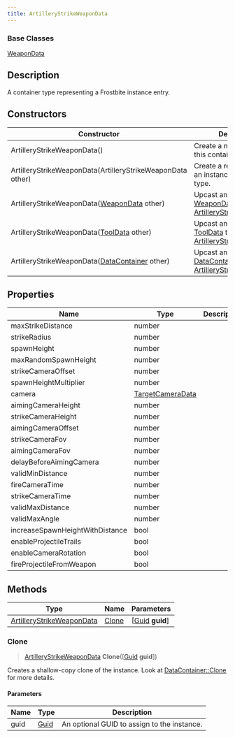 ```yaml
---
title: ArtilleryStrikeWeaponData
---
```

### Base Classes

[WeaponData](WeaponData)

## Description

A container type representing a Frostbite instance entry.

## Constructors

| Constructor                                                                          | Description                                                                                                                               |
| ------------------------------------------------------------------------------------ | ----------------------------------------------------------------------------------------------------------------------------------------- |
| ArtilleryStrikeWeaponData()                                                          | Create a new instance of this container type.                                                                                             |
| ArtilleryStrikeWeaponData(ArtilleryStrikeWeaponData other)                           | Create a reference copy of an instance of the same type.                                                                                  |
| ArtilleryStrikeWeaponData([WeaponData](WeaponData) other)                            | Upcast an instance of type [WeaponData](WeaponData) to [ArtilleryStrikeWeaponData](ArtilleryStrikeWeaponData).                            |
| ArtilleryStrikeWeaponData([ToolData](ToolData) other)                                | Upcast an instance of type [ToolData](ToolData) to [ArtilleryStrikeWeaponData](ArtilleryStrikeWeaponData).                                |
| ArtilleryStrikeWeaponData([DataContainer](/vext/ref/shared/class/datacontainer) other) | Upcast an instance of type [DataContainer](/vext/ref/shared/class/datacontainer) to [ArtilleryStrikeWeaponData](ArtilleryStrikeWeaponData). |

## Properties

| Name                            | Type                                 | Description |
| ------------------------------- | ------------------------------------ | ----------- |
| maxStrikeDistance               | number                               |             |
| strikeRadius                    | number                               |             |
| spawnHeight                     | number                               |             |
| maxRandomSpawnHeight            | number                               |             |
| strikeCameraOffset              | number                               |             |
| spawnHeightMultiplier           | number                               |             |
| camera                          | [TargetCameraData](TargetCameraData) |             |
| aimingCameraHeight              | number                               |             |
| strikeCameraHeight              | number                               |             |
| aimingCameraOffset              | number                               |             |
| strikeCameraFov                 | number                               |             |
| aimingCameraFov                 | number                               |             |
| delayBeforeAimingCamera         | number                               |             |
| validMinDistance                | number                               |             |
| fireCameraTime                  | number                               |             |
| strikeCameraTime                | number                               |             |
| validMaxDistance                | number                               |             |
| validMaxAngle                   | number                               |             |
| increaseSpawnHeightWithDistance | bool                                 |             |
| enableProjectileTrails          | bool                                 |             |
| enableCameraRotation            | bool                                 |             |
| fireProjectileFromWeapon        | bool                                 |             |

## Methods

| Type                                                   | Name            | Parameters                                     |
| ------------------------------------------------------ | --------------- | ---------------------------------------------- |
| [ArtilleryStrikeWeaponData](ArtilleryStrikeWeaponData) | [Clone](#clone) | \[[Guid](/vext/ref/shared/class/guid) **guid**\] |

### Clone

> [ArtilleryStrikeWeaponData](ArtilleryStrikeWeaponData) **Clone**(\[[Guid](/vext/ref/shared/class/guid) **guid**\])

Creates a shallow-copy clone of the instance. Look at [DataContainer::Clone](/vext/ref/shared/class/datacontainer#clone) for more details.

#### Parameters

| Name | Type         | Description                                 |
| ---- | ------------ | ------------------------------------------- |
| guid | [Guid](Guid) | An optional GUID to assign to the instance. |
